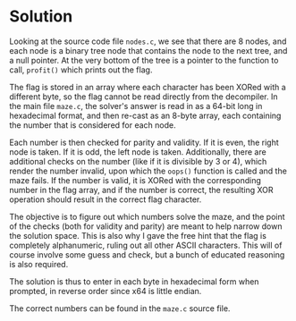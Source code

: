 # Solution

Looking at the source code file `nodes.c`, we see that there are 8 nodes, and each node is a binary tree node that contains the node to the next tree, and a null pointer. At the very bottom of the tree is a pointer to the function to call, `profit()` which prints out the flag.

The flag is stored in an array where each character has been XORed with a different byte, so the flag cannot be read directly from the decompiler. In the main file `maze.c`, the solver's answer is read in as a 64-bit long in hexadecimal format, and then re-cast as an 8-byte array, each containing the number that is considered for each node.

Each number is then checked for parity and validity. If it is even, the right node is taken. If it is odd, the left node is taken. Additionally, there are additional checks on the number (like if it is divisible by 3 or 4), which render the number invalid, upon which the `oops()` function is called and the maze fails. If the number is valid, it is XORed with the corresponding number in the flag array, and if the number is correct, the resulting XOR operation should result in the correct flag character.

The objective is to figure out which numbers solve the maze, and the point of the checks (both for validity and parity) are meant to help narrow down the solution space. This is also why I gave the free hint
that the flag is completely alphanumeric, ruling out all other ASCII characters. This will of course involve some guess and check, but a bunch of educated reasoning is also required.

The solution is thus to enter in each byte in hexadecimal form when prompted, in reverse order since x64 is little endian.

The correct numbers can be found in the `maze.c` source file.

